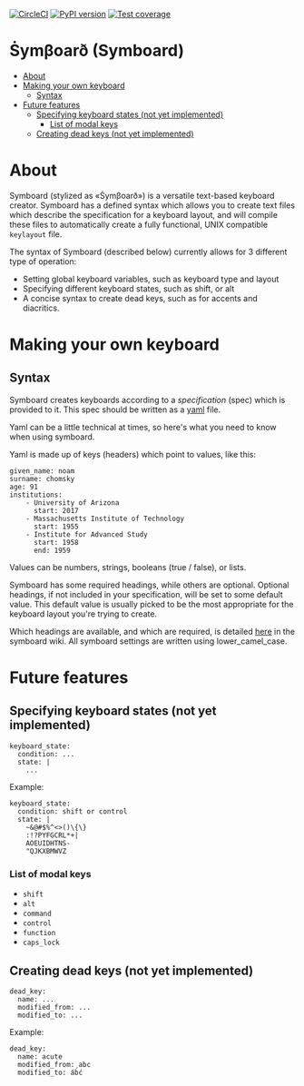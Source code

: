 [![CircleCI](https://circleci.com/gh/andrewjunyoung/symboard.svg?style=svg)](https://circleci.com/gh/andrewjunyoung/symboard) [![PyPI version](https://img.shields.io/pypi/v/symboard.svg)](https://pypi.org/project/symboard/0.3.0/) [![Test coverage](https://img.shields.io/badge/coverage-94-brightgreen.svg)](https://circleci.com/gh/andrewjunyoung/symboard)

# Ṡymβoarð (Symboard)

<!-- vim-markdown-toc GFM -->

* [About](#about)
* [Making your own keyboard](#making-your-own-keyboard)
  * [Syntax](#syntax)
* [Future features](#future-features)
  * [Specifying keyboard states (not yet implemented)](#specifying-keyboard-states-not-yet-implemented)
    * [List of modal keys](#list-of-modal-keys)
  * [Creating dead keys (not yet implemented)](#creating-dead-keys-not-yet-implemented)

<!-- vim-markdown-toc -->

# About

Symboard (stylized as «Ṡymβoarð») is a versatile text-based keyboard creator.
Symboard has a defined syntax which allows you to create text files which
describe the specification for a keyboard layout, and will compile these files
to automatically create a fully functional, UNIX compatible `keylayout` file.

The syntax of Symboard (described below) currently allows for 3 different type
of operation:
- Setting global keyboard variables, such as keyboard type and layout
- Specifying different keyboard states, such as shift, or alt
- A concise syntax to create dead keys, such as for accents and diacritics.

# Making your own keyboard

## Syntax

Symboard creates keyboards according to a _specification_ (spec) which is provided to it. This spec should be written as a [yaml](https://en.wikipedia.org/wiki/YAML) file.

Yaml can be a little technical at times, so here's what you need to know when using symboard.

Yaml is made up of keys (headers) which point to values, like this:

```
given_name: noam
surname: chomsky
age: 91
institutions:
    - University of Arizona
      start: 2017
    - Massachusetts Institute of Technology
      start: 1955
    - Institute for Advanced Study
      start: 1958
      end: 1959
```

Values can be numbers, strings, booleans (true / false), or lists.

Symboard has some required headings, while others are optional. Optional headings, if not included in your specification, will be set to some default value. This default value is usually picked to be the most appropriate for the keyboard layout you're trying to create.

Which headings are available, and which are required, is detailed [here](https://github.com/andrewjunyoung/symboard/wiki/Symboard-yaml-syntax) in the symboard wiki. All symboard settings are written using lower\_camel\_case.

# Future features

## Specifying keyboard states (not yet implemented)

```
keyboard_state:
  condition: ...
  state: |
    ...
```

Example:

```
keyboard_state:
  condition: shift or control
  state: |
    ~&@#$%^<>()\{\}
    :!?PYFGCRL*+|
    AOEUIDHTNS-
    "QJKXBMWVZ
```

### List of modal keys
  - `shift`
  - `alt`
  - `command`
  - `control`
  - `function`
  - `caps_lock`


## Creating dead keys (not yet implemented)

```
dead_key:
  name: ...
  modified_from: ...
  modified_to: ...
```

Example:


```
dead_key:
  name: acute
  modified_from: abc
  modified_to: áb́ć
```

